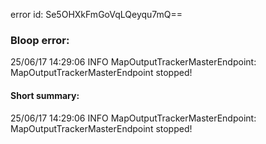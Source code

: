 error id: Se5OHXkFmGoVqLQeyqu7mQ==
### Bloop error:

25/06/17 14:29:06 INFO MapOutputTrackerMasterEndpoint: MapOutputTrackerMasterEndpoint stopped!
#### Short summary: 

25/06/17 14:29:06 INFO MapOutputTrackerMasterEndpoint: MapOutputTrackerMasterEndpoint stopped!